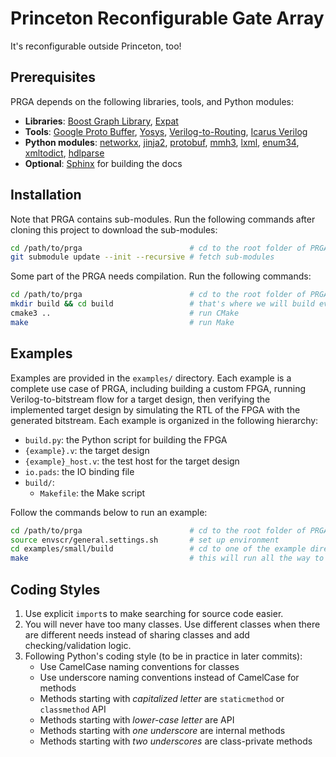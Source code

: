 # **P**rinceton **R**econfigurable **G**ate **A**rray

It's reconfigurable outside Princeton, too!

## Prerequisites

PRGA depends on the following libraries, tools, and Python modules:

- **Libraries**: [Boost Graph
  Library](https://www.boost.org/doc/libs/1_69_0/libs/graph/doc/index.html), 
  [Expat](https://libexpat.github.io/)
- **Tools**: [Google Proto Buffer](https://developers.google.com/protocol-buffers/),
  [Yosys](http://www.clifford.at/yosys/),
  [Verilog-to-Routing](https://verilogtorouting.org/),
  [Icarus Verilog](http://iverilog.icarus.com/)
- **Python modules**: [networkx](https://networkx.github.io/),
  [jinja2](http://jinja.pocoo.org/docs/2.10/),
  [protobuf](https://pypi.org/project/protobuf/),
  [mmh3](https://pypi.org/project/mmh3/),
  [lxml](https://lxml.de/),
  [enum34](https://pypi.org/project/enum34/),
  [xmltodict](https://github.com/martinblech/xmltodict),
  [hdlparse](https://kevinpt.github.io/hdlparse/)
- **Optional**: [Sphinx](http://www.sphinx-doc.org/en/master/examples.html) for building the
  docs

## Installation

Note that PRGA contains sub-modules. Run the following commands after cloning
this project to download the sub-modules:

```bash
cd /path/to/prga                        # cd to the root folder of PRGA
git submodule update --init --recursive # fetch sub-modules
```

Some part of the PRGA needs compilation. Run the following commands:

```bash
cd /path/to/prga                        # cd to the root folder of PRGA
mkdir build && cd build                 # that's where we will build everything
cmake3 ..                               # run CMake
make                                    # run Make
```

## Examples

Examples are provided in the `examples/` directory. Each example is a complete
use case of PRGA, including building a custom FPGA, running
Verilog-to-bitstream flow for a target design, then verifying the implemented
target design by simulating the RTL of the FPGA with the generated bitstream.
Each example is organized in the following hierarchy:

* `build.py`: the Python script for building the FPGA
* `{example}.v`: the target design
* `{example}_host.v`: the test host for the target design
* `io.pads`: the IO binding file
* `build/`:
    * `Makefile`: the Make script

Follow the commands below to run an example:

```bash
cd /path/to/prga                        # cd to the root folder of PRGA
source envscr/general.settings.sh       # set up environment
cd examples/small/build                 # cd to one of the example directories
make                                    # this will run all the way to post-implementation simulation
```

## Coding Styles
1. Use explicit `import`s to make searching for source code easier.
2. You will never have too many classes. Use different classes when there are
   different needs instead of sharing classes and add checking/validation logic.
3. Following Python's coding style (to be in practice in later commits):
    - Use CamelCase naming conventions for classes
    - Use underscore naming conventions instead of CamelCase for methods
    - Methods starting with *capitalized letter* are `staticmethod` or `classmethod` API
    - Methods starting with *lower-case letter* are API
    - Methods starting with *one underscore* are internal methods
    - Methods starting with *two underscores* are class-private methods
